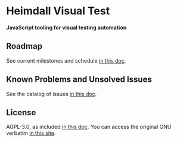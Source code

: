Heimdall Visual Test
====================
**JavaScript tooling for visual testing automation**

## Roadmap
See current milestones and schedule [in this doc](./docs/planning/ROADMAP.md).

## Known Problems and Unsolved Issues
See the catalog of issues [in this doc](./docs/issues/INDEX.md).

## License
AGPL-3.0, as included [in this doc](./LICENSE.md). You can access the original GNU verbatim [in this site](https://www.gnu.org/licenses/agpl-3.0.html).
